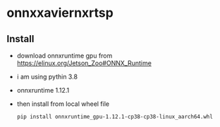 # onnxxaviernxrtsp

## Install

- download onnxruntime gpu from https://elinux.org/Jetson_Zoo#ONNX_Runtime
- i am using pythin 3.8
- onnxruntime 1.12.1
- then install from local wheel file

  ```
  pip install onnxruntime_gpu-1.12.1-cp38-cp38-linux_aarch64.whl
  ```
